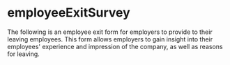 # employeeExitSurvey
The following is an employee exit form for employers to provide to their leaving employees. This form allows employers to gain insight into their employees' experience and impression of the company, as well as reasons for leaving. 
